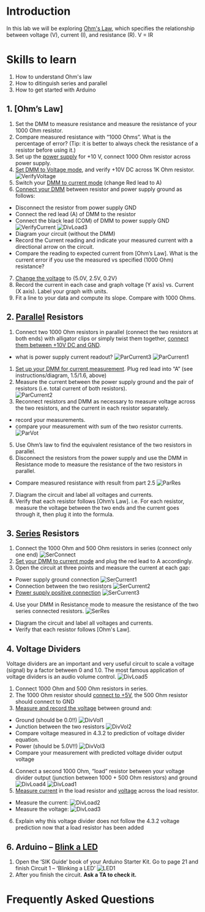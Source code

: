 # Introduction
In this lab we will be exploring [Ohm's Law](information/ohms_law.md), which specifies the relationship between voltage (V), current (I), and resistance (R).
V = IR


# Skills to learn
1. How to understand Ohm's law
2. How to ditinguish series and parallel
3. How to get started with Arduino

## 1. [Ohm’s Law]
1. Set the DMM to measure resistance and measure the resistance of your 1000 Ohm resistor.
2. Compare measured resistance with “1000 Ohms”.    What is the percentage of error? (Tip: it is better to always check the resistance of a resistor before using it.)
3. Set up the [power supply](/Lab1/dmm.md#power_supply) for +10 V, connect 1000 Ohm resistor across power supply.
4. [Set DMM to Voltage mode](/Lab1/dmm.md#measuring-voltage), and verify +10V DC across 1K Ohm resistor.
![VerifyVoltage](/assets/Lab2-16.jpg)
5. Switch your [DMM to current mode](/Lab1/dmm.md#measuring-current) (change Red lead to  A)
6. [Connect your DMM](/Lab1/dmm.md#measuring-current) between resistor and power supply ground as follows:
- Disconnect the resistor from power supply GND
- Connect the red lead (A) of DMM to the resistor
- Connect the black lead (COM) of DMM to power supply GND
![VerifyCurrent](/assets/Lab2-15.jpg)
![DivLoad3](/assets/Lab2-24.png)
- Diagram your circuit (without the DMM)
- Record the Current reading and indicate your measured current with a directional arrow on the circuit.
- Compare the reading to expected current from [Ohm’s Law].  What is the current error if you use the measured vs specified (1000 Ohm) resistance?
7. [Change the voltage](/Lab1/dmm.md#power_supply) to {5.0V, 2.5V, 0.2V}
8. Record the current in each case and graph voltage (Y axis) vs. Current (X axis).  Label your graph with units.
9. Fit a line to your data and compute its slope.  Compare with 1000 Ohms.

## 2. [Parallel](/Lab1/dmm.md#series_vs_parallel) Resistors
1. Connect two 1000 Ohm resistors in parallel (connect the two resistors at both ends) with alligator clips or simply twist them together, [connect them between +10V DC and GND](/Lab1/dmm.md#power_supply).
- what is power supply current readout?
![ParCurrent3](/assets/Lab2-23.png)
![ParCurrent1](/assets/Lab2-14.jpg)
1. [Set up your DMM for current measurement](/Lab1/dmm.md#measuring-current). Plug red lead into “A” (see instructions/diagram, 1.5/1.6, above)
2. Measure the current between the power supply ground and the pair of resistors (i.e. total current of both resistors).  
![ParCurrent2](/assets/Lab2-13.jpg)
4. Reconnect resistors and DMM as necessary to measure voltage across the two resistors, and the current in each resistor separately.  
- record your measurements.
- compare your measurement with sum of the two resistor currents.
![ParVot](/assets/Lab2-12.jpg)
5. Use Ohm’s law to find the equivalent resistance of the two resistors in parallel.
6. Disconnect the resistors from the power supply and use the DMM in Resistance mode to measure the resistance of the two resistors in parallel.
- Compare measured resistance with result from part 2.5
![ParRes](/assets/Lab2-11.jpg)
7. Diagram the circuit and label all voltages and currents.
8. Verify that each resistor follows [Ohm’s Law]. i.e. For each resistor, measure the voltage between the two ends and the current goes through it, then plug it into the formula.

## 3. [Series](/Lab1/dmm.md#series_vs_parallel) Resistors
1. Connect the 1000 Ohm and 500 Ohm resistors in series (connect only one end)
![SerConnect](/assets/Lab2-19.png)
2. [Set your DMM to current mode](/Lab1/dmm.md#measuring-current) and plug the red lead to A accordingly.
3. Open the circuit at three points and measure the current at each gap:
- Power supply ground connection
![SerCurrent1](/assets/Lab2-9.jpg)
- Connection between the two resistors
![SerCurrent2](/assets/Lab2-8.jpg)
- [Power supply positive connection](/Lab1/dmm.md#power_supply)
![SerCurrent3](/assets/Lab2-7.jpg)
4. Use your DMM in Resistance mode to measure the resistance of the two series connected resistors.
![SerRes](/assets/Lab2-6.jpg)
- Diagram the circuit and label all voltages and currents.
- Verify that each resistor follows [Ohm's Law].

## 4. Voltage Dividers
Voltage dividers are an important and very useful circuit to scale a voltage (signal) by a factor between 0 and 1.0.    The most famous application of voltage dividers is an audio volume control.
![DivLoad5](/assets/Lab2-22.png)
1. Connect  1000 Ohm  and 500 Ohm resistors in series.
2. The 1000 Ohm resistor should [connect to +5V](/Lab1/dmm.md#power_supply), the 500 Ohm resistor should connect to GND
3. [Measure and record the voltage](/Lab1/dmm.md#measuring-voltage) between ground and:
- Ground (should be 0.0!!)
![DivVol1](/assets/Lab2-5.jpg)
- Junction between the two resistors
![DivVol2](/assets/Lab2-4.jpg)
- Compare voltage measured in 4.3.2 to prediction of voltage divider equation.
- Power (should be 5.0V!!)
![DivVol3](/assets/Lab2-3.jpg)
- Compare your measurement with predicted voltage divider output voltage
4. Connect a second 1000 Ohm, “load” resistor between your voltage divider output (junction between 1000 + 500 Ohm resistors) and ground
![DivLoad4](/assets/Lab2-21.png)
![DivLoad1](/assets/Lab2-1.jpg)
5. [Measure current](/Lab1/dmm.md#measuring-current) in the load resistor and [voltage](/Lab1/dmm.md#measuring-voltage) across the load resistor.
- Measure the current:
![DivLoad2](/assets/Lab2-2.jpg)
- Measure the voltage:
![DivLoad3](/assets/Lab2-18.jpg)
6. Explain why this voltage divider does not follow the 4.3.2 voltage prediction now that a load resistor has been added

## 6. Arduino – [Blink a LED](/Lab1/dmm.md#flashing_code)
1. Open the ‘SIK Guide‘ book of your Arduino Starter Kit. Go to page 21 and finish Circuit 1 – ‘Blinking a LED’
![LED1](/assets/Lab2-20.png)
2. After you finish the circuit. **Ask a TA to check it.**


# Frequently Asked Questions
